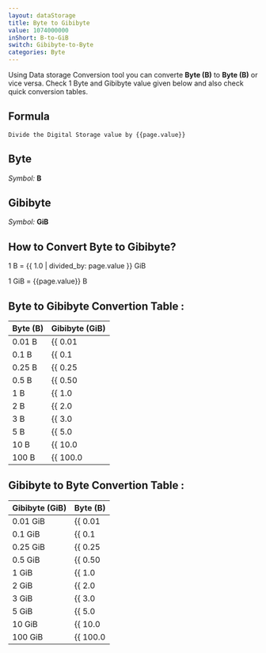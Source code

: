 ```yaml
---
layout: dataStorage
title: Byte to Gibibyte
value: 1074000000
inShort: B-to-GiB
switch: Gibibyte-to-Byte
categories: Byte
---
```


Using Data storage Conversion tool you can converte **Byte (B)** to **Byte (B)** or vice versa. Check 1 Byte and Gibibyte value given below and also check quick conversion tables.

## Formula
`Divide the Digital Storage value by {{page.value}}`

## Byte
*Symbol:* **B**

## Gibibyte
*Symbol:* **GiB**

## How to Convert Byte to Gibibyte?

1 B = {{ 1.0 | divided_by: page.value }} GiB

1 GiB = {{page.value}} B


## Byte to Gibibyte Convertion Table :

| Byte (B) | Gibibyte (GiB) |
| ---- | ---- |
| 0.01 B | {{ 0.01 | divided_by: page.value }} GiB |
| 0.1 B | {{ 0.1 | divided_by: page.value }} GiB |
| 0.25 B | {{ 0.25 | divided_by: page.value }} GiB |
| 0.5 B | {{ 0.50 | divided_by: page.value }} GiB |
| 1 B | {{ 1.0 | divided_by: page.value }} GiB |
| 2 B | {{ 2.0 | divided_by: page.value }} GiB |
| 3 B | {{ 3.0 | divided_by: page.value }} GiB |
| 5 B | {{ 5.0 | divided_by: page.value }} GiB |
| 10 B | {{ 10.0 | divided_by: page.value }} GiB |
| 100 B | {{ 100.0 | divided_by: page.value }} GiB |

## Gibibyte to Byte Convertion Table :

| Gibibyte (GiB) | Byte (B) |
| ---- | ---- |
| 0.01 GiB | {{ 0.01 | times: page.value }} B |
| 0.1 GiB | {{ 0.1 | times: page.value }} B |
| 0.25 GiB | {{ 0.25 | times: page.value }} B |
| 0.5 GiB | {{ 0.50 | times: page.value }} B |
| 1 GiB | {{ 1.0 | times: page.value }} B |
| 2 GiB | {{ 2.0 | times: page.value }} B |
| 3 GiB | {{ 3.0 | times: page.value }} B |
| 5 GiB | {{ 5.0 | times: page.value }} B |
| 10 GiB | {{ 10.0 | times: page.value }} B |
| 100 GiB | {{ 100.0 | times: page.value }} B |


<script>
document.getElementById('selectInput')[1].selected = true
document.getElementById('selectOutput')[13].selected = true
</script>

